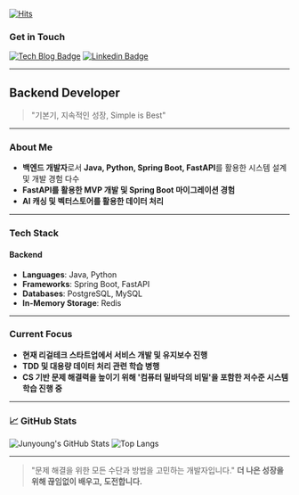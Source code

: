 [![Hits](https://hits.seeyoufarm.com/api/count/incr/badge.svg?url=https%3A%2F%2Fgithub.com%2FJunyoung-Dev&count_bg=%2376FB11&title_bg=%23198BD7&icon=github.svg&icon_color=%23000000&title=Visitors&edge_flat=false)](https://hits.seeyoufarm.com)

### Get in Touch

[![Tech Blog Badge](http://img.shields.io/badge/Blog-Visit-orange?style=flat-square&logo=hashnode&link=https://blog.cloudtest.shop)](https://velog.io/@thedev_junyoung/about) 
[![Linkedin Badge](https://img.shields.io/badge/-LinkedIn-blue?style=flat-square&logo=Linkedin&logoColor=white&link=https://linkedin.com/in/junyoung-dev)](https://www.linkedin.com/in/junyoung-jeon-5a00722ba/)

---

## Backend Developer

> "기본기, 지속적인 성장, Simple is Best"

---

### About Me
- **백엔드 개발자**로서 **Java, Python, Spring Boot, FastAPI**를 활용한 시스템 설계 및 개발 경험 다수
- **FastAPI를 활용한 MVP 개발 및 Spring Boot 마이그레이션 경험**
- **AI 캐싱 및 벡터스토어를 활용한 데이터 처리**

---

### Tech Stack
#### **Backend**
- **Languages**: Java, Python
- **Frameworks**: Spring Boot, FastAPI
- **Databases**: PostgreSQL, MySQL
- **In-Memory Storage**: Redis

---

### Current Focus
- **현재 리걸테크 스타트업에서 서비스 개발 및 유지보수 진행**
- **TDD 및 대용량 데이터 처리 관련 학습 병행**
- **CS 기반 문제 해결력을 높이기 위해 '컴퓨터 밑바닥의 비밀'을 포함한 저수준 시스템 학습 진행 중**

---

### 📈 GitHub Stats
![Junyoung's GitHub Stats](https://github-readme-stats.vercel.app/api?username=Junyoung-Dev&show_icons=true&theme=tokyonight)
![Top Langs](https://github-readme-stats.vercel.app/api/top-langs/?username=Junyoung-Dev&layout=compact&theme=tokyonight)

---

> "문제 해결을 위한 모든 수단과 방법을 고민하는 개발자입니다."
> **더 나은 성장을 위해 끊임없이 배우고, 도전합니다.**

